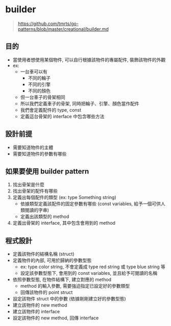 # builder
> https://github.com/tmrts/go-patterns/blob/master/creational/builder.md

## 目的

- 當使用者想使用某個物件, 可以自行根據該物件的專屬配件, 裝飾該物件的外觀
- ex: 
    - 一台車可以有
		- 不同的輪子
		- 不同的引擎
		- 不同的顏色
	- 但一台車子的骨架相同
	- 所以我們定義車子的骨架, 同時把輪子、引擎、顏色當作配件
	- 我們會定義配件的 type, const
	- 定義這台骨架的 interface 中包含哪些方法

## 設計前提
- 需要知道物件的主體
- 需要知道物件的參數有哪些

## 如果要使用 builder pattern

1. 找出骨架是什麼
2. 找出骨架的配件有哪些
3. 定義出每個配件的類型 (ex: type Something string)
	- 依據類型定義該配件的固定參數有哪些 (const variables, 給予一個可供人類閱讀的字串)
	- 定義出該類型的 method
4. 定義出骨架的 interface, 其中包含會用到的 method

## 程式設計

- 定義該物件的結構名稱 (struct)
- 定義物件的內部, 可用於歸納的參數型態
	- ex: type color string, 不會定義成 type red string 或 type blue string 等
	- 設定該參數型態下, 會用到的 const variables, 並且給予可閱讀的名稱
- 依照參數型態, 在物件結構下, 建立對應的 method
	- method 的輸入參數, 需要強迫指定已設定好的參數類型
	- 回傳該物件的 point struct
- 設定該物件 struct 中的參數 (依據剛剛建立好的參數型態)
- 建立該物件的 new method
- 建立該物件的 interface
- 設定該物件的 new method, 回傳 interface
